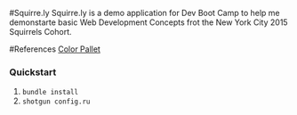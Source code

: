 #Squirre.ly
Squirre.ly is a demo application for Dev Boot Camp to help me demonstarte basic Web Development Concepts frot the New York City 2015 Squirrels Cohort.


#References
[Color Pallet](http://www.colourlovers.com/palette/1991644/Fox_and_Squirrel)


### Quickstart

1.  `bundle install`
2.  `shotgun config.ru`

